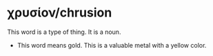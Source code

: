 # χρυσίον/chrusion 
This word is a type of thing. It is a noun.

* This word means gold. This is a valuable metal with a yellow color.
